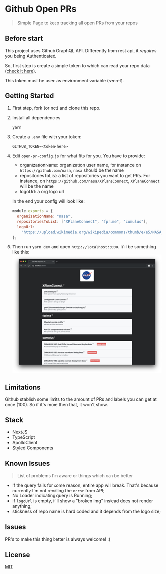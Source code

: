 # Github Open PRs

> Simple Page to keep tracking all open PRs from your repos

## Before start

This project uses Github GraphQL API. Differently from rest api, it _requires_ you being Authenticated.

So, first step is create a simple token to which can read your repo data ([check it here](https://help.github.com/en/github/authenticating-to-github/creating-a-personal-access-token-for-the-command-line)).

This token must be used as environment variable (secret).

## Getting Started

1. First step, fork (or not) and clone this repo.
1. Install all dependencies

   ```bash
   yarn
   ```

1. Create a `.env` file with your token:

   ```env
   GITHUB_TOKEN=<token-here>
   ```

1. Edit `open-pr-config.js` for what fits for you. You have to provide:

   - organizationName: organization user name, for instance on `https://github.com/nasa`, `nasa` should be the name
   - repositoriesToList: a list of repositories you want to get PRs. For instance, on `https://github.com/nasa/XPlaneConnect`, `XPlaneConnect` will be the name
   - logoUrl: a org logo url

   In the end your config will look like:

   ```js
   module.exports = {
     organizationName: "nasa",
     repositoriesToList: ["XPlaneConnect", "fprime", "cumulus"],
     logoUrl:
       "https://upload.wikimedia.org/wikipedia/commons/thumb/e/e5/NASA_logo.svg/1200px-NASA_logo.svg.png"
   };
   ```

1. Then run `yarn dev` and open `http://localhost:3000`. It'll be something like this:
   ![Nasa Example](./media/example.png)

## Limitations

Github stablish some limits to the amount of PRs and labels you can get at once (100). So if it's more then that, it won't show.

## Stack

- NextJS
- TypeScript
- ApolloClient
- Styled Components

## Known Issues

> List of problems I'm aware or things which can be better

- If the query fails for some reason, entire app will break. That's because currently I'm not rendling the `error` from API;
- No Loader indicating query is Running;
- If `logoUrl` is empty, it'll show a "broken img" instead does not render anything;
- stickness of repo name is hard coded and it depends from the logo size;

## Issues

PR's to make this thing better is always welcome! :)

## License

[MIT](./LICENSE.md)
